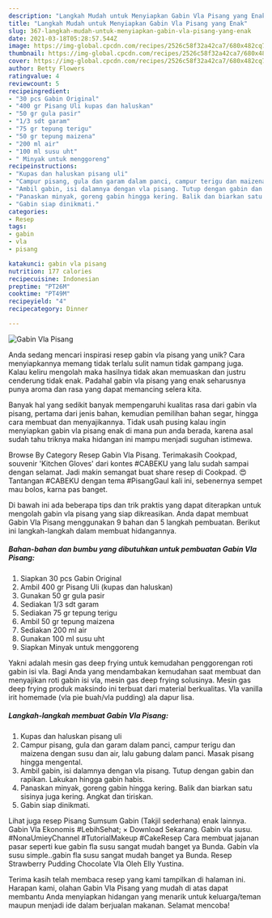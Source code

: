 ```yaml
---
description: "Langkah Mudah untuk Menyiapkan Gabin Vla Pisang yang Enak"
title: "Langkah Mudah untuk Menyiapkan Gabin Vla Pisang yang Enak"
slug: 367-langkah-mudah-untuk-menyiapkan-gabin-vla-pisang-yang-enak
date: 2021-03-18T05:28:57.544Z
image: https://img-global.cpcdn.com/recipes/2526c58f32a42ca7/680x482cq70/gabin-vla-pisang-foto-resep-utama.jpg
thumbnail: https://img-global.cpcdn.com/recipes/2526c58f32a42ca7/680x482cq70/gabin-vla-pisang-foto-resep-utama.jpg
cover: https://img-global.cpcdn.com/recipes/2526c58f32a42ca7/680x482cq70/gabin-vla-pisang-foto-resep-utama.jpg
author: Betty Flowers
ratingvalue: 4
reviewcount: 5
recipeingredient:
- "30 pcs Gabin Original"
- "400 gr Pisang Uli kupas dan haluskan"
- "50 gr gula pasir"
- "1/3 sdt garam"
- "75 gr tepung terigu"
- "50 gr tepung maizena"
- "200 ml air"
- "100 ml susu uht"
- " Minyak untuk menggoreng"
recipeinstructions:
- "Kupas dan haluskan pisang uli"
- "Campur pisang, gula dan garam dalam panci, campur terigu dan maizena dengan susu dan air, lalu gabung dalam panci. Masak pisang hingga mengental."
- "Ambil gabin, isi dalamnya dengan vla pisang. Tutup dengan gabin dan rapikan. Lakukan hingga gabin habis."
- "Panaskan minyak, goreng gabin hingga kering. Balik dan biarkan satu sisinya juga kering. Angkat dan tiriskan."
- "Gabin siap dinikmati."
categories:
- Resep
tags:
- gabin
- vla
- pisang

katakunci: gabin vla pisang 
nutrition: 177 calories
recipecuisine: Indonesian
preptime: "PT26M"
cooktime: "PT49M"
recipeyield: "4"
recipecategory: Dinner

---
```



![Gabin Vla Pisang](https://img-global.cpcdn.com/recipes/2526c58f32a42ca7/680x482cq70/gabin-vla-pisang-foto-resep-utama.jpg)

Anda sedang mencari inspirasi resep gabin vla pisang yang unik? Cara menyiapkannya memang tidak terlalu sulit namun tidak gampang juga. Kalau keliru mengolah maka hasilnya tidak akan memuaskan dan justru cenderung tidak enak. Padahal gabin vla pisang yang enak seharusnya punya aroma dan rasa yang dapat memancing selera kita.

Banyak hal yang sedikit banyak mempengaruhi kualitas rasa dari gabin vla pisang, pertama dari jenis bahan, kemudian pemilihan bahan segar, hingga cara membuat dan menyajikannya. Tidak usah pusing kalau ingin menyiapkan gabin vla pisang enak di mana pun anda berada, karena asal sudah tahu triknya maka hidangan ini mampu menjadi suguhan istimewa.

Browse By Category Resep Gabin Vla Pisang. Terimakasih Cookpad, souvenir &#39;Kitchen Gloves&#39; dari kontes #CABEKU yang lalu sudah sampai dengan selamat. Jadi makin semangat buat share resep di Cookpad. 😍 Tantangan #CABEKU dengan tema #PisangGaul kali ini, sebenernya sempet mau bolos, karna pas banget.


Di bawah ini ada beberapa tips dan trik praktis yang dapat diterapkan untuk mengolah gabin vla pisang yang siap dikreasikan. Anda dapat membuat Gabin Vla Pisang menggunakan 9 bahan dan 5 langkah pembuatan. Berikut ini langkah-langkah dalam membuat hidangannya.

<!--inarticleads1-->

##### Bahan-bahan dan bumbu yang dibutuhkan untuk pembuatan Gabin Vla Pisang:

1. Siapkan 30 pcs Gabin Original
1. Ambil 400 gr Pisang Uli (kupas dan haluskan)
1. Gunakan 50 gr gula pasir
1. Sediakan 1/3 sdt garam
1. Sediakan 75 gr tepung terigu
1. Ambil 50 gr tepung maizena
1. Sediakan 200 ml air
1. Gunakan 100 ml susu uht
1. Siapkan  Minyak untuk menggoreng


Yakni adalah mesin gas deep frying untuk kemudahan penggorengan roti gabin isi vla. Bagi Anda yang mendambakan kemudahan saat membuat dan menyajikan roti gabin isi vla, mesin gas deep frying solusinya. Mesin gas deep frying produk maksindo ini terbuat dari material berkualitas. Vla vanilla irit homemade (vla pie buah/vla pudding) ala dapur lisa. 

<!--inarticleads2-->

##### Langkah-langkah membuat Gabin Vla Pisang:

1. Kupas dan haluskan pisang uli
1. Campur pisang, gula dan garam dalam panci, campur terigu dan maizena dengan susu dan air, lalu gabung dalam panci. Masak pisang hingga mengental.
1. Ambil gabin, isi dalamnya dengan vla pisang. Tutup dengan gabin dan rapikan. Lakukan hingga gabin habis.
1. Panaskan minyak, goreng gabin hingga kering. Balik dan biarkan satu sisinya juga kering. Angkat dan tiriskan.
1. Gabin siap dinikmati.


Lihat juga resep Pisang Sumsum Gabin (Takjil sederhana) enak lainnya. Gabin Vla Ekonomis #LebihSehat; × Download Sekarang. Gabin vla susu. #NonaUmieyChannel #TutorialMakeup #CakeResep Cara membuat jajanan pasar seperti kue gabin fla susu sangat mudah banget ya Bunda. Gabin vla susu simple..gabin fla susu sangat mudah banget ya Bunda. Resep Strawberry Pudding Chocolate Vla Oleh Elly Yustina. 

Terima kasih telah membaca resep yang kami tampilkan di halaman ini. Harapan kami, olahan Gabin Vla Pisang yang mudah di atas dapat membantu Anda menyiapkan hidangan yang menarik untuk keluarga/teman maupun menjadi ide dalam berjualan makanan. Selamat mencoba!
